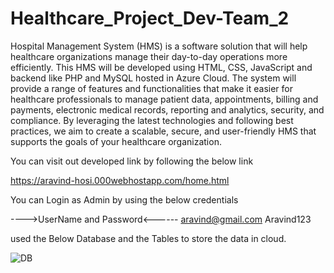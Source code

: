 # Healthcare_Project_Dev-Team_2
Hospital Management System (HMS) is a software solution that will help healthcare organizations manage their day-to-day operations more efficiently. This HMS will be developed using HTML, CSS, JavaScript and backend like PHP and MySQL hosted in Azure Cloud. The system will provide a range of features and functionalities that make it easier for healthcare professionals to manage patient data, appointments, billing and payments, electronic medical records, reporting and analytics, security, and compliance. By leveraging the latest technologies and following best practices, we aim to create a scalable, secure, and user-friendly HMS that supports the goals of your healthcare organization.
  

You can visit out developed link by following the below link

https://aravind-hosi.000webhostapp.com/home.html

You can Login as Admin by using the below credentials

---->UserName and Password<------
aravind@gmail.com
Aravind123


used the Below Database and the Tables to store the data in cloud.

![DB](https://user-images.githubusercontent.com/124765943/235749937-3e88b4fa-285f-4ca6-91ee-f10e94f5e672.jpeg)

